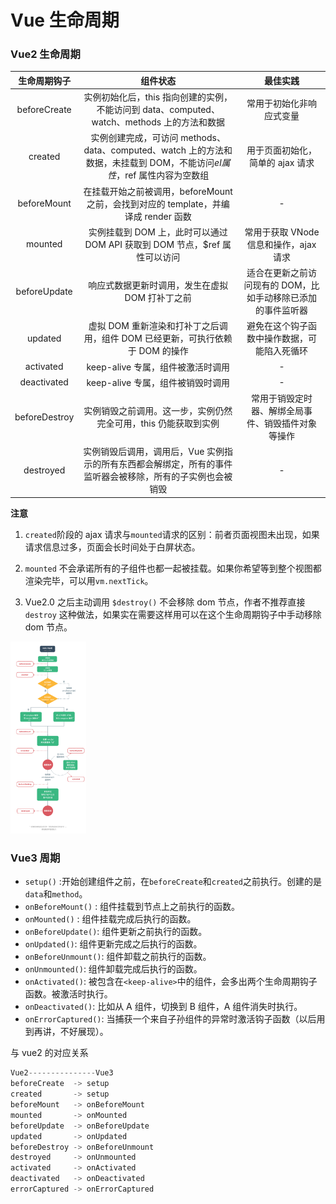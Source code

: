 # Vue 生命周期

### Vue2 生命周期

| 生命周期钩子  |                                                         组件状态                                                         |                           最佳实践                           |
| :-----------: | :----------------------------------------------------------------------------------------------------------------------: | :----------------------------------------------------------: |
| beforeCreate  |               实例初始化后，this 指向创建的实例，不能访问到 data、computed、watch、methods 上的方法和数据                |                   常用于初始化非响应式变量                   |
|    created    | 实例创建完成，可访问 methods、data、computed、watch 上的方法和数据，未挂载到 DOM，不能访问$el属性，$ref 属性内容为空数组 |               用于页面初始化，简单的 ajax 请求               |
|  beforeMount  |                   在挂载开始之前被调用，beforeMount 之前，会找到对应的 template，并编译成 render 函数                    |                              -                               |
|    mounted    |                        实例挂载到 DOM 上，此时可以通过 DOM API 获取到 DOM 节点，$ref 属性可以访问                        |            常用于获取 VNode 信息和操作，ajax 请求            |
| beforeUpdate  |                                     响应式数据更新时调用，发生在虚拟 DOM 打补丁之前                                      | 适合在更新之前访问现有的 DOM，比如手动移除已添加的事件监听器 |
|    updated    |                      虚拟 DOM 重新渲染和打补丁之后调用，组件 DOM 已经更新，可执行依赖于 DOM 的操作                       |         避免在这个钩子函数中操作数据，可能陷入死循环         |
|   activated   |                                            keep-alive 专属，组件被激活时调用                                             |                              -                               |
|  deactivated  |                                            keep-alive 专属，组件被销毁时调用                                             |                              -                               |
| beforeDestroy |                             实例销毁之前调用。这一步，实例仍然完全可用，this 仍能获取到实例                              |      常用于销毁定时器、解绑全局事件、销毁插件对象等操作      |
|   destroyed   |        实例销毁后调用，调用后，Vue 实例指示的所有东西都会解绑定，所有的事件监听器会被移除，所有的子实例也会被销毁        |                              -                               |

**注意**

1. `created`阶段的 ajax 请求与`mounted`请求的区别：前者页面视图未出现，如果请求信息过多，页面会长时间处于白屏状态。

2. `mounted` 不会承诺所有的子组件也都一起被挂载。如果你希望等到整个视图都渲染完毕，可以用`vm.nextTick`。

3. Vue2.0 之后主动调用 `$destroy()` 不会移除 dom 节点，作者不推荐直接 `destroy` 这种做法，如果实在需要这样用可以在这个生命周期钩子中手动移除 dom 节点。

<img src="..\images\vue生命周期.png" alt="Vue生命周期" style="zoom:30%;" />

### Vue3 周期

- `setup()` :开始创建组件之前，在`beforeCreate`和`created`之前执行。创建的是`data`和`method`。
- `onBeforeMount()` : 组件挂载到节点上之前执行的函数。
- `onMounted()` : 组件挂载完成后执行的函数。
- `onBeforeUpdate()`: 组件更新之前执行的函数。
- `onUpdated()`: 组件更新完成之后执行的函数。
- `onBeforeUnmount()`: 组件卸载之前执行的函数。
- `onUnmounted()`: 组件卸载完成后执行的函数。
- `onActivated()`: 被包含在`<keep-alive>`中的组件，会多出两个生命周期钩子函数。被激活时执行。
- `onDeactivated()`: 比如从 A 组件，切换到 B 组件，A 组件消失时执行。
- `onErrorCaptured()`: 当捕获一个来自子孙组件的异常时激活钩子函数（以后用到再讲，不好展现）。

与 vue2 的对应关系

```js
Vue2---------------Vue3
beforeCreate  -> setup
created       -> setup
beforeMount   -> onBeforeMount
mounted       -> onMounted
beforeUpdate  -> onBeforeUpdate
updated       -> onUpdated
beforeDestroy -> onBeforeUnmount
destroyed     -> onUnmounted
activated     -> onActivated
deactivated   -> onDeactivated
errorCaptured -> onErrorCaptured
```
